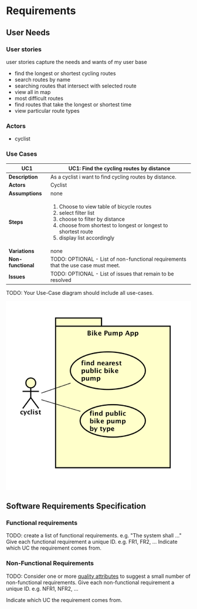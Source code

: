 # Requirements

## User Needs

### User stories
user stories capture the needs and wants of my user base
* find the longest or shortest cycling routes
* search routes by name 
* searching routes that intersect with selected route
* view all in  map
* most difficult routes
* find routes that take the longest or shortest time
* view particular route types 


### Actors
* cyclist

### Use Cases


| UC1| UC1: Find the cycling routes by distance | 
| -------------------------------------- | ------------------- |
| **Description** | As a cyclist i want to find cycling routes by distance. |
| **Actors** | Cyclist|
| **Assumptions** | none
| **Steps** | <ol> <li> Choose to view table of bicycle routes</li><li> select filter list</li><li> choose to filter by distance </li><li> choose from shortest to longest or longest to shortest route</li><li>display list accordingly</li></ol>
| **Variations** | none
| **Non-functional** | TODO: OPTIONAL - List of non-functional requirements that the use case must meet. |
| **Issues** | TODO: OPTIONAL - List of issues that remain to be resolved |


TODO: Your Use-Case diagram should include all use-cases.

![Insert your Use-Case Diagram Here](images/use-case.png)

## Software Requirements Specification
### Functional requirements
TODO: create a list of functional requirements. 
    e.g. "The system shall ..."
    Give each functional requirement a unique ID. e.g. FR1, FR2, ...
    Indicate which UC the requirement comes from.


### Non-Functional Requirements
TODO: Consider one or more [quality attributes](https://en.wikipedia.org/wiki/ISO/IEC_9126) to suggest a small number of non-functional requirements.
Give each non-functional requirement a unique ID. e.g. NFR1, NFR2, ...

Indicate which UC the requirement comes from.
